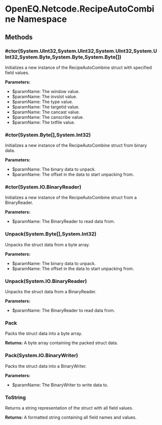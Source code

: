 ﻿# OpenEQ.Netcode.RecipeAutoCombine Namespace

## Methods

### #ctor(System.UInt32,System.UInt32,System.UInt32,System.UInt32,System.Byte,System.Byte,System.Byte[])

Initializes a new instance of the RecipeAutoCombine struct with specified field values.

**Parameters:**

- $paramName: The window value.
- $paramName: The invslot value.
- $paramName: The type value.
- $paramName: The targetid value.
- $paramName: The cancast value.
- $paramName: The canscribe value.
- $paramName: The txtfile value.

### #ctor(System.Byte[],System.Int32)

Initializes a new instance of the RecipeAutoCombine struct from binary data.

**Parameters:**

- $paramName: The binary data to unpack.
- $paramName: The offset in the data to start unpacking from.

### #ctor(System.IO.BinaryReader)

Initializes a new instance of the RecipeAutoCombine struct from a BinaryReader.

**Parameters:**

- $paramName: The BinaryReader to read data from.

### Unpack(System.Byte[],System.Int32)

Unpacks the struct data from a byte array.

**Parameters:**

- $paramName: The binary data to unpack.
- $paramName: The offset in the data to start unpacking from.

### Unpack(System.IO.BinaryReader)

Unpacks the struct data from a BinaryReader.

**Parameters:**

- $paramName: The BinaryReader to read data from.

### Pack

Packs the struct data into a byte array.

**Returns:** A byte array containing the packed struct data.

### Pack(System.IO.BinaryWriter)

Packs the struct data into a BinaryWriter.

**Parameters:**

- $paramName: The BinaryWriter to write data to.

### ToString

Returns a string representation of the struct with all field values.

**Returns:** A formatted string containing all field names and values.


